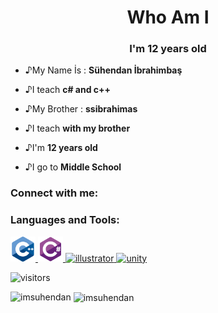 <h1 align="center">Who Am I</h1>


<h3 align="center">I'm 12 years old</h3>

- ♪My Name İs : **Sühendan İbrahimbaş**

- ♪I teach **c# and c++**

- ♪My Brother : **ssibrahimas**

- ♪I teach **with my brother**

- ♪I'm **12 years old**

- ♪I go to **Middle School**

<h3 align="left">Connect with me:</h3>
<p align="left">
</p>

<h3 align="left">Languages and Tools:</h3>
<p align="left"> <a href="https://www.w3schools.com/cpp/" target="_blank" rel="noreferrer"> <img src="https://raw.githubusercontent.com/devicons/devicon/master/icons/cplusplus/cplusplus-original.svg" alt="cplusplus" width="40" height="40"/> </a> <a href="https://www.w3schools.com/cs/" target="_blank" rel="noreferrer"> <img src="https://raw.githubusercontent.com/devicons/devicon/master/icons/csharp/csharp-original.svg" alt="csharp" width="40" height="40"/> </a> <a href="https://www.adobe.com/in/products/illustrator.html" target="_blank" rel="noreferrer"> <img src="https://www.vectorlogo.zone/logos/adobe_illustrator/adobe_illustrator-icon.svg" alt="illustrator" width="40" height="40"/> </a> <a href="https://unity.com/" target="_blank" rel="noreferrer"> <img src="https://www.vectorlogo.zone/logos/unity3d/unity3d-icon.svg" alt="unity" width="40" height="40"/> </a> </p>

![visitors](https://visitor-badge.glitch.me/badge?page_id=page.id)
<p><img align="left" src="https://github-readme-stats.vercel.app/api/top-langs?username=imsuhendan&show_icons=true&locale=en&layout=compact" alt="imsuhendan" /></p>

<p>&nbsp;<img align="center" src="https://github-readme-stats.vercel.app/api?username=imsuhendan&show_icons=true&locale=en" alt="imsuhendan" /></p>





